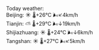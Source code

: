 Today weather:  
Beijing: ☀️   🌡️+26°C 🌬️↙4km/h  
Tianjin: ⛅️  🌡️+29°C 🌬️↓19km/h  
Shijiazhuang: ☀️   🌡️+24°C 🌬️↓6km/h  
Tangshan: ☀️   🌡️+27°C 🌬️↙5km/h  
